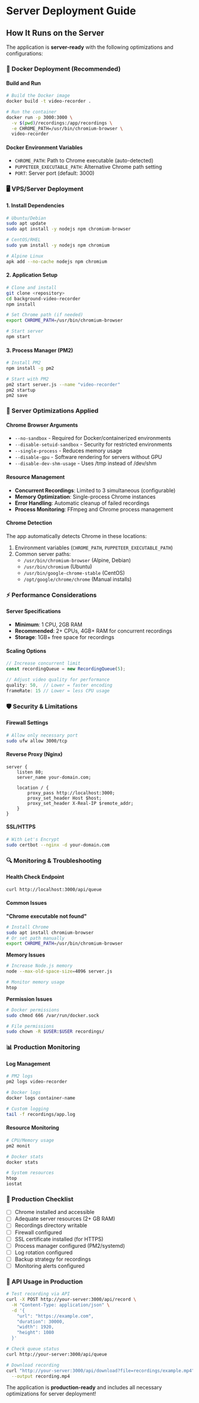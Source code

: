 # Server Deployment Guide

## How It Runs on the Server

The application is **server-ready** with the following optimizations and configurations:

### 🐳 Docker Deployment (Recommended)

#### Build and Run
```bash
# Build the Docker image
docker build -t video-recorder .

# Run the container
docker run -p 3000:3000 \
  -v $(pwd)/recordings:/app/recordings \
  -e CHROME_PATH=/usr/bin/chromium-browser \
  video-recorder
```

#### Docker Environment Variables
- `CHROME_PATH`: Path to Chrome executable (auto-detected)
- `PUPPETEER_EXECUTABLE_PATH`: Alternative Chrome path setting
- `PORT`: Server port (default: 3000)

### 🖥️ VPS/Server Deployment

#### 1. Install Dependencies
```bash
# Ubuntu/Debian
sudo apt update
sudo apt install -y nodejs npm chromium-browser

# CentOS/RHEL
sudo yum install -y nodejs npm chromium

# Alpine Linux
apk add --no-cache nodejs npm chromium
```

#### 2. Application Setup
```bash
# Clone and install
git clone <repository>
cd background-video-recorder
npm install

# Set Chrome path (if needed)
export CHROME_PATH=/usr/bin/chromium-browser

# Start server
npm start
```

#### 3. Process Manager (PM2)
```bash
# Install PM2
npm install -g pm2

# Start with PM2
pm2 start server.js --name "video-recorder"
pm2 startup
pm2 save
```

### 🔧 Server Optimizations Applied

#### Chrome Browser Arguments
- `--no-sandbox` - Required for Docker/containerized environments
- `--disable-setuid-sandbox` - Security for restricted environments
- `--single-process` - Reduces memory usage
- `--disable-gpu` - Software rendering for servers without GPU
- `--disable-dev-shm-usage` - Uses /tmp instead of /dev/shm

#### Resource Management
- **Concurrent Recordings**: Limited to 3 simultaneous (configurable)
- **Memory Optimization**: Single-process Chrome instances
- **Error Handling**: Automatic cleanup of failed recordings
- **Process Monitoring**: FFmpeg and Chrome process management

#### Chrome Detection
The app automatically detects Chrome in these locations:
1. Environment variables (`CHROME_PATH`, `PUPPETEER_EXECUTABLE_PATH`)
2. Common server paths:
   - `/usr/bin/chromium-browser` (Alpine, Debian)
   - `/usr/bin/chromium` (Ubuntu)
   - `/usr/bin/google-chrome-stable` (CentOS)
   - `/opt/google/chrome/chrome` (Manual installs)

### ⚡ Performance Considerations

#### Server Specifications
- **Minimum**: 1 CPU, 2GB RAM
- **Recommended**: 2+ CPUs, 4GB+ RAM for concurrent recordings
- **Storage**: 1GB+ free space for recordings

#### Scaling Options
```javascript
// Increase concurrent limit
const recordingQueue = new RecordingQueue(5);

// Adjust video quality for performance
quality: 50,  // Lower = faster encoding
frameRate: 15 // Lower = less CPU usage
```

### 🛡️ Security & Limitations

#### Firewall Settings
```bash
# Allow only necessary port
sudo ufw allow 3000/tcp
```

#### Reverse Proxy (Nginx)
```nginx
server {
    listen 80;
    server_name your-domain.com;
    
    location / {
        proxy_pass http://localhost:3000;
        proxy_set_header Host $host;
        proxy_set_header X-Real-IP $remote_addr;
    }
}
```

#### SSL/HTTPS
```bash
# With Let's Encrypt
sudo certbot --nginx -d your-domain.com
```

### 🔍 Monitoring & Troubleshooting

#### Health Check Endpoint
```bash
curl http://localhost:3000/api/queue
```

#### Common Issues

**"Chrome executable not found"**
```bash
# Install Chrome
sudo apt install chromium-browser
# Or set path manually
export CHROME_PATH=/usr/bin/chromium-browser
```

**Memory Issues**
```bash
# Increase Node.js memory
node --max-old-space-size=4096 server.js

# Monitor memory usage
htop
```

**Permission Issues**
```bash
# Docker permissions
sudo chmod 666 /var/run/docker.sock

# File permissions
sudo chown -R $USER:$USER recordings/
```

### 📊 Production Monitoring

#### Log Management
```bash
# PM2 logs
pm2 logs video-recorder

# Docker logs
docker logs container-name

# Custom logging
tail -f recordings/app.log
```

#### Resource Monitoring
```bash
# CPU/Memory usage
pm2 monit

# Docker stats
docker stats

# System resources
htop
iostat
```

### 🚀 Production Checklist

- [ ] Chrome installed and accessible
- [ ] Adequate server resources (2+ GB RAM)
- [ ] Recordings directory writable
- [ ] Firewall configured
- [ ] SSL certificate installed (for HTTPS)
- [ ] Process manager configured (PM2/systemd)
- [ ] Log rotation configured
- [ ] Backup strategy for recordings
- [ ] Monitoring alerts configured

### 🎯 API Usage in Production

```bash
# Test recording via API
curl -X POST http://your-server:3000/api/record \
  -H "Content-Type: application/json" \
  -d '{
    "url": "https://example.com",
    "duration": 30000,
    "width": 1920,
    "height": 1080
  }'

# Check queue status
curl http://your-server:3000/api/queue

# Download recording
curl "http://your-server:3000/api/download?file=recordings/example.mp4" \
  --output recording.mp4
```

The application is **production-ready** and includes all necessary optimizations for server deployment!
